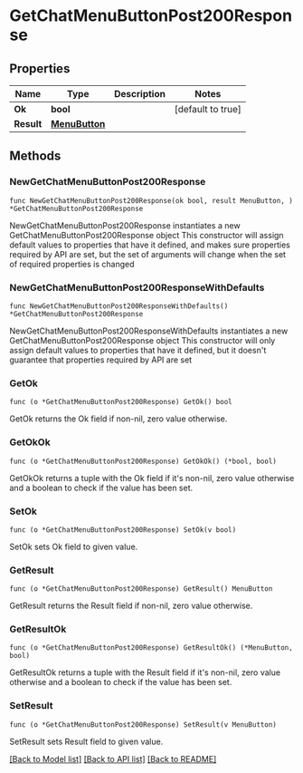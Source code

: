# GetChatMenuButtonPost200Response

## Properties

Name | Type | Description | Notes
------------ | ------------- | ------------- | -------------
**Ok** | **bool** |  | [default to true]
**Result** | [**MenuButton**](MenuButton.md) |  | 

## Methods

### NewGetChatMenuButtonPost200Response

`func NewGetChatMenuButtonPost200Response(ok bool, result MenuButton, ) *GetChatMenuButtonPost200Response`

NewGetChatMenuButtonPost200Response instantiates a new GetChatMenuButtonPost200Response object
This constructor will assign default values to properties that have it defined,
and makes sure properties required by API are set, but the set of arguments
will change when the set of required properties is changed

### NewGetChatMenuButtonPost200ResponseWithDefaults

`func NewGetChatMenuButtonPost200ResponseWithDefaults() *GetChatMenuButtonPost200Response`

NewGetChatMenuButtonPost200ResponseWithDefaults instantiates a new GetChatMenuButtonPost200Response object
This constructor will only assign default values to properties that have it defined,
but it doesn't guarantee that properties required by API are set

### GetOk

`func (o *GetChatMenuButtonPost200Response) GetOk() bool`

GetOk returns the Ok field if non-nil, zero value otherwise.

### GetOkOk

`func (o *GetChatMenuButtonPost200Response) GetOkOk() (*bool, bool)`

GetOkOk returns a tuple with the Ok field if it's non-nil, zero value otherwise
and a boolean to check if the value has been set.

### SetOk

`func (o *GetChatMenuButtonPost200Response) SetOk(v bool)`

SetOk sets Ok field to given value.


### GetResult

`func (o *GetChatMenuButtonPost200Response) GetResult() MenuButton`

GetResult returns the Result field if non-nil, zero value otherwise.

### GetResultOk

`func (o *GetChatMenuButtonPost200Response) GetResultOk() (*MenuButton, bool)`

GetResultOk returns a tuple with the Result field if it's non-nil, zero value otherwise
and a boolean to check if the value has been set.

### SetResult

`func (o *GetChatMenuButtonPost200Response) SetResult(v MenuButton)`

SetResult sets Result field to given value.



[[Back to Model list]](../README.md#documentation-for-models) [[Back to API list]](../README.md#documentation-for-api-endpoints) [[Back to README]](../README.md)



